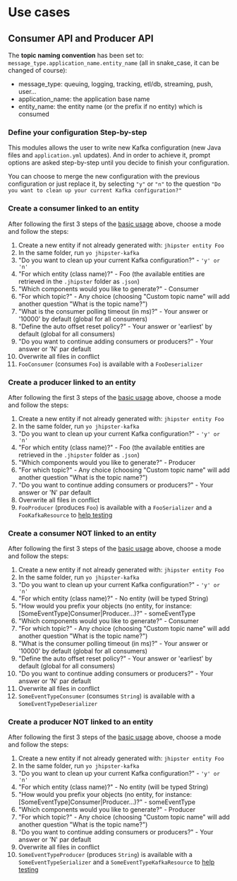 # Use cases

## Consumer API and Producer API

The **topic naming convention** has been set to: `message_type.application_name.entity_name` (all in snake_case, it can be changed of course):

- message_type: queuing, logging, tracking, etl/db, streaming, push, user...
- application_name: the application base name
- entity_name: the entity name (or the prefix if no entity) which is consumed

### Define your configuration Step-by-step

This modules allows the user to write new Kafka configuration (new Java files and `application.yml` updates). And in order to achieve it, prompt options are asked step-by-step until you decide to finish your configuration.

You can choose to merge the new configuration with the previous configuration or just replace it, by selecting `"y"` or `"n"` to the question `"Do you want to clean up your current Kafka configuration?"`

### Create a consumer linked to an entity

After following the first 3 steps of the [basic usage](README.md#basic-usage) above, choose a mode and follow the steps:

1. Create a new entity if not already generated with: `jhipster entity Foo`
2. In the same folder, run `yo jhipster-kafka`
3. "Do you want to clean up your current Kafka configuration?" - `'y' or 'n'`
4. "For which entity (class name)?" - Foo (the available entities are retrieved in the `.jhipster` folder as `.json`)
5. "Which components would you like to generate?" - Consumer
6. "For which topic?" - Any choice (choosing "Custom topic name" will add another question "What is the topic name?")
7. "What is the consumer polling timeout (in ms)?" - Your answer or '10000' by default (global for all consumers)
8. "Define the auto offset reset policy?" - Your answer or 'earliest' by default (global for all consumers)
9. "Do you want to continue adding consumers or producers?" - Your answer or 'N' par default
10. Overwrite all files in conflict
11. `FooConsumer` (consumes `Foo`) is available with a `FooDeserializer`

### Create a producer linked to an entity

After following the first 3 steps of the [basic usage](README.md#basic-usage) above, choose a mode and follow the steps:

1. Create a new entity if not already generated with: `jhipster entity Foo`
2. In the same folder, run `yo jhipster-kafka`
3. "Do you want to clean up your current Kafka configuration?" - `'y' or 'n'`
4. "For which entity (class name)?" - Foo (the available entities are retrieved in the `.jhipster` folder as `.json`)
5. "Which components would you like to generate?" - Producer
6. "For which topic?" - Any choice (choosing "Custom topic name" will add another question "What is the topic name?")
7. "Do you want to continue adding consumers or producers?" - Your answer or 'N' par default
8. Overwrite all files in conflict
9. `FooProducer` (produces `Foo`) is available with a `FooSerializer` and a `FooKafkaResource` to [help testing](README.md#test-consumers-and-producers)

### Create a consumer NOT linked to an entity

After following the first 3 steps of the [basic usage](README.md#basic-usage) above, choose a mode and follow the steps:

1. Create a new entity if not already generated with: `jhipster entity Foo`
2. In the same folder, run `yo jhipster-kafka`
3. "Do you want to clean up your current Kafka configuration?" - `'y' or 'n'`
4. "For which entity (class name)?" - No entity (will be typed String)
5. "How would you prefix your objects (no entity, for instance: [SomeEventType]Consumer|Producer...)?" - someEventType
6. "Which components would you like to generate?" - Consumer
7. "For which topic?" - Any choice (choosing "Custom topic name" will add another question "What is the topic name?")
8. "What is the consumer polling timeout (in ms)?" - Your answer or '10000' by default (global for all consumers)
9. "Define the auto offset reset policy?" - Your answer or 'earliest' by default (global for all consumers)
10. "Do you want to continue adding consumers or producers?" - Your answer or 'N' par default
11. Overwrite all files in conflict
12. `SomeEventTypeConsumer` (consumes `String`) is available with a `SomeEventTypeDeserializer`

### Create a producer NOT linked to an entity

After following the first 3 steps of the [basic usage](README.md#basic-usage) above, choose a mode and follow the steps:

1. Create a new entity if not already generated with: `jhipster entity Foo`
2. In the same folder, run `yo jhipster-kafka`
3. "Do you want to clean up your current Kafka configuration?" - `'y' or 'n'`
4. "For which entity (class name)?" - No entity (will be typed String)
5. "How would you prefix your objects (no entity, for instance: [SomeEventType]Consumer|Producer...)?" - someEventType
6. "Which components would you like to generate?" - Producer
7. "For which topic?" - Any choice (choosing "Custom topic name" will add another question "What is the topic name?")
8. "Do you want to continue adding consumers or producers?" - Your answer or 'N' par default
9. Overwrite all files in conflict
10. `SomeEventTypeProducer` (produces `String`) is available with a `SomeEventTypeSerializer` and a `SomeEventTypeKafkaResource` to [help testing](README.md#test-consumers-and-producers)
